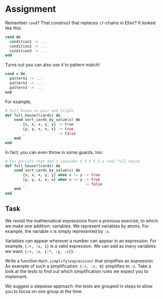 # Assignment

Remember `cond`? That construct that replaces `if`-chains in Elixir?
It looked like this:

```elixir
cond do
  condition1 -> ...
  condition2 -> ...
  condition3 -> ...
end
```

Turns out you can also use it to pattern match!

```elixir
cond x do
  pattern1 -> ...
  pattern2 -> ...
  pattern3 -> ...
end
```

For example,

```elixir
# Full house == pair and triple
def full_house?(cards) do
    cond sort_cards_by_value(x) do
        {x, x, x, y, y} -> true
        {y, y, x, x, x} -> true
        _               -> false
    end
end
```

In fact, you can even throw in some guards, too:

```elixir
# For purists that don't consider 5 5 5 5 5 a real full house
def full_house?(cards) do
    cond sort_cards_by_value(x) do
        {x, x, x, y, y} when x != y -> true
        {y, y, x, x, x} when x != y -> true
        _                           -> false
    end
end
```

## Task

We revisit the mathematical expressions from a previous exercise,
to which we make one addition: variables.
We represent variables by atoms. For example, the variable x
is simply represented by `:x`.

Variables can appear wherever a number can appear in an expression.
For example, `{:+, :x, 1}` is a valid expression.
We can add as many variables we want: `{:+, :x, {:*, :y, :z}}`.

Write a function `Math.simplify(expression)` that
simplifies an expression. An example of such
a simplification: `{:+, :x, 0}` simplifies to `:x`.
Take a look at the tests to find out
which simplification rules we expect you to implement.

We suggest a stepwise approach:
the tests are grouped in steps to allow you to focus on one group at the time.

